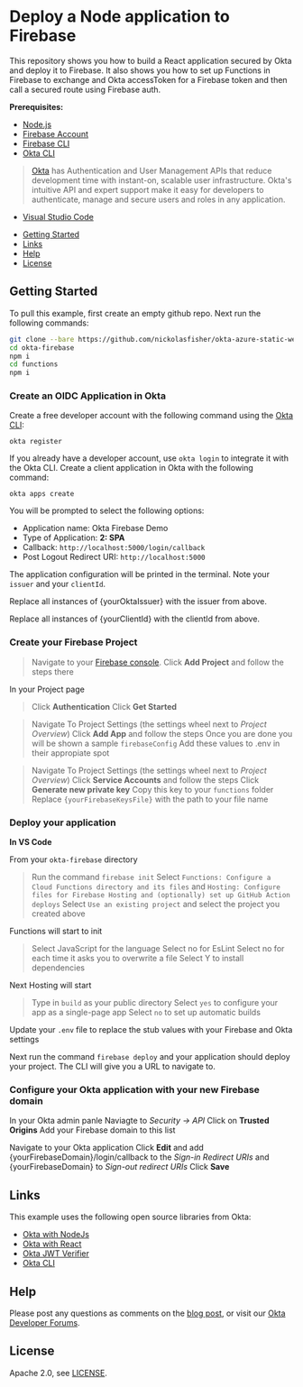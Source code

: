 # Deploy a Node application to Firebase

This repository shows you how to build a React application secured by Okta and deploy it to Firebase.  It also shows you how to set up Functions in Firebase to exchange and Okta accessToken for a Firebase token and then call a secured route using Firebase auth.

**Prerequisites:**

- [Node.js](https://nodejs.org/en/)
- [Firebase Account](https://firebase.google.com/)
- [Firebase CLI](https://firebase.google.com/docs/cli)
- [Okta CLI](https://cli.okta.com)
> [Okta](https://developer.okta.com/) has Authentication and User Management APIs that reduce development time with instant-on, scalable user infrastructure. Okta's intuitive API and expert support make it easy for developers to authenticate, manage and secure users and roles in any application.
- [Visual Studio Code](https://code.visualstudio.com/)

* [Getting Started](#getting-started)
* [Links](#links)
* [Help](#help)
* [License](#license)

## Getting Started

To pull this example, first create an empty github repo.  Next run the following commands:

```bash
git clone --bare https://github.com/nickolasfisher/okta-azure-static-web-app.git
cd okta-firebase
npm i
cd functions
npm i
```

### Create an OIDC Application in Okta

Create a free developer account with the following command using the [Okta CLI](https://cli.okta.com):

```shell
okta register
```
If you already have a developer account, use `okta login` to integrate it with the Okta CLI. 
Create a client application in Okta with the following command:

```shell
okta apps create
```

You will be prompted to select the following options:
- Application name: Okta Firebase Demo
- Type of Application: **2: SPA**
- Callback: `http://localhost:5000/login/callback`
- Post Logout Redirect URI: `http://localhost:5000`

The application configuration will be printed in the terminal.  Note your `issuer` and your `clientId`.

Replace all instances of {yourOktaIssuer} with the issuer from above.

Replace all instances of {yourClientId} with the clientId from above.  

### Create your Firebase Project

> Navigate to your [Firebase console](https://console.firebase.google.com/u/0/).
> Click **Add Project** and follow the steps there

In your Project page

> Click **Authentication**
> Click **Get Started**

> Navigate To Project Settings (the settings wheel next to *Project Overview*)
> Click **Add App** and follow the steps
> Once you are done you will be shown a sample `firebaseConfig`  Add these values to .env in their appropiate spot

> Navigate To Project Settings (the settings wheel next to *Project Overview*)
> Click **Service Accounts** and follow the steps
> Click **Generate new private key**
> Copy this key to your `functions` folder
> Replace `{yourFirebaseKeysFile}` with the path to your file name

### Deploy your application

**In VS Code**

From your `okta-firebase` directory

> Run the command `firebase init`
> Select `Functions: Configure a Cloud Functions directory and its files` and `Hosting: Configure files for Firebase Hosting and (optionally) set up GitHub Action deploys`
> Select `Use an existing project` and select the project you created above

Functions will start to init

> Select JavaScript for the language
> Select no for EsLint
> Select no for each time it asks you to overwrite a file
> Select Y to install dependencies

Next Hosting will start

> Type in `build` as your public directory
> Select `yes` to configure your app as a single-page app
> Select `no` to set up automatic builds

Update your `.env` file to replace the stub values with your Firebase and Okta settings

Next run the command `firebase deploy` and your application should deploy your project.  The CLI will give you a URL to navigate to.

### Configure your Okta application with your new Firebase domain

In your Okta admin panle
Naviagte to *Security -> API*
Click on **Trusted Origins**
Add your Firebase domain to this list

Navigate to your Okta application
Click **Edit** and add {yourFirebaseDomain}/login/callback to the *Sign-in Redirect URIs* and {yourFirebaseDomain} to *Sign-out redirect URIs*
Click **Save**

## Links

This example uses the following open source libraries from Okta:

* [Okta with NodeJs](https://developer.okta.com/code/nodejs/)
* [Okta with React](https://developer.okta.com/code/react/)
* [Okta JWT Verifier](https://github.com/okta/okta-oidc-js/tree/master/packages/jwt-verifier)
* [Okta CLI](https://github.com/okta/okta-cli)

## Help

Please post any questions as comments on the [blog post][blog], or visit our [Okta Developer Forums](https://devforum.okta.com/).

## License

Apache 2.0, see [LICENSE](LICENSE).

[blog]: https://developer.okta.com/blog/2021/xyz

